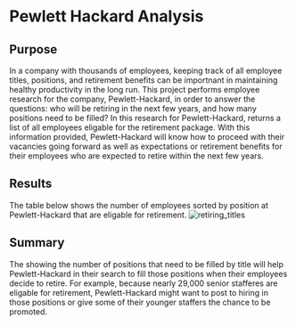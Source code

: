 # Pewlett Hackard Analysis
## Purpose 
In a company with thousands of employees, keeping track of all employee titles, positions, and retirement benefits can be importnant in maintaining healthy productivity in the long run. This project performs employee research for the company, Pewlett-Hackard, in order to answer the questions: who will be retiring in the next few years, and how many positions need to be filled? In this research for Pewlett-Hackard, returns a list of all employees eligable for the retirement package. With this information provided, Pewlett-Hackard will know how to proceed with their vacancies going forward as well as expectations or retirement benefits for their employees who are expected to retire within the next few years. 
## Results 
The table below shows the number of employees sorted by position at Pewlett-Hackard that are eligable for retirement.
![retiring_titles](https://user-images.githubusercontent.com/75647359/106398877-f4710500-63da-11eb-9f13-0fadd4570a5c.png)
## Summary 
The showing the number of positions that need to be filled by title will help Pewlett-Hackard in their search to fill those positions when their employees decide to retire. For example, because nearly 29,000 senior stafferes are eligable for retirement, Pewlett-Hackard might want to post to hiring in those positions or give some of their younger staffers the chance to be promoted. 
